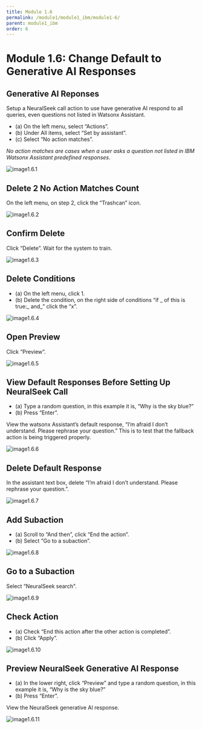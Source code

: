 ```yaml
---
title: Module 1.6
permalink: /module1/module1_ibm/module1-6/
parent: module1_ibm
order: 6
---
```


# Module 1.6: Change Default to Generative AI Responses

## Generative AI Reponses
Setup a NeuralSeek call action to use have generative AI respond to all queries, even questions not listed in Watsonx Assistant. 

* (a) On the left menu, select “Actions”.
* (b) Under All items, select “Set by assistant”.
* (c) Select “No action matches”.
  
*No action matches are cases when a user asks a question not listed in IBM Watsonx Assistant predefined responses*.

![image1.6.1](images/image1.6.1.png)

## Delete 2 No Action Matches Count
On the left menu, on step 2, click the “Trashcan” icon.

![image1.6.2](images/image1.6.2.png)

## Confirm Delete
Click “Delete”. Wait for the system to train.

![image1.6.3](images/image1.6.3.png)

## Delete Conditions
* (a) On the left menu, click 1.
* (b) Delete the condition, on the right side of conditions “if _ of this is true:_ and_” click the “x”.
 
![image1.6.4](images/image1.6.4.png)

## Open Preview
Click “Preview”.

![image1.6.5](images/image1.6.5.png)

## View Default Responses Before Setting Up NeuralSeek Call
* (a) Type a random question, in this example it is, “Why is the sky blue?”
* (b) Press “Enter”.
  
View the watsonx Assistant’s default response, “I’m afraid I don’t understand. Please rephrase your question.” This is to test that the fallback action is being triggered properly.

![image1.6.6](images/image1.6.6.png)

## Delete Default Response
In the assistant text box, delete “I’m afraid I don’t understand. Please rephrase your question.”.

![image1.6.7](images/image1.6.7.png)

## Add Subaction
* (a) Scroll to “And then”, click “End the action”.
* (b) Select “Go to a subaction”.

![image1.6.8](images/image1.6.8.png)

## Go to a Subaction
Select “NeuralSeek search".

![image1.6.9](images/image1.6.9.png)

## Check Action
* (a) Check “End this action after the other action is completed”.
* (b) Click “Apply”.

![image1.6.10](images/image1.6.10.png)

## Preview NeuralSeek Generative AI Response
* (a) In the lower right, click “Preview” and type a random question, in this example it is, “Why is the sky blue?”
* (b) Press “Enter”.

View the NeuralSeek generative AI response.

![image1.6.11](images/image1.6.11.png)
